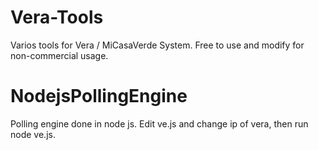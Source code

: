 # Vera-Tools

Varios tools for Vera / MiCasaVerde System. Free to use and modify for non-commercial usage.

# NodejsPollingEngine
Polling engine done in node js. Edit ve.js and change ip of vera, then run node ve.js.
